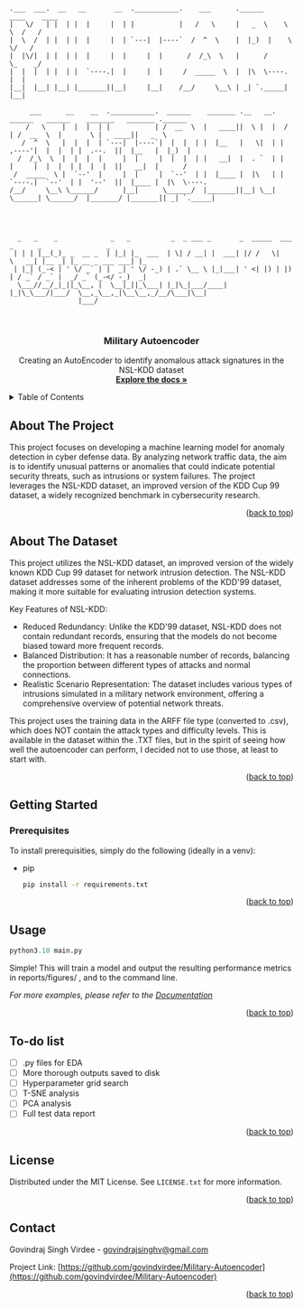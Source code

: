 <!-- Improved compatibility of back to top link: See: https://github.com/othneildrew/Best-README-Template/pull/73 -->
<a name="readme-top"></a>
<!--
*** Thanks for checking out the Best-README-Template. If you have a suggestion
*** that would make this better, please fork the repo and create a pull request
*** or simply open an issue with the tag "enhancement".
*** Don't forget to give the project a star!
*** Thanks again! Now go create something AMAZING! :D
-->



<!-- PROJECT SHIELDS -->
<!--
*** I'm using markdown "reference style" links for readability.
*** Reference links are enclosed in brackets [ ] instead of parentheses ( ).
*** See the bottom of this document for the declaration of the reference variables
*** for contributors-url, forks-url, etc. This is an optional, concise syntax you may use.
*** https://www.markdownguide.org/basic-syntax/#reference-style-links
-->
<!--
[![Contributors][contributors-shield]][contributors-url]
[![Forks][forks-shield]][forks-url]
[![Stargazers][stars-shield]][stars-url]
[![Issues][issues-shield]][issues-url]
[![MIT License][license-shield]][license-url]
[![LinkedIn][linkedin-shield]][linkedin-url]
-->


<!-- PROJECT LOGO -->

    .___  ___.  __   __       __  .___________.    ___      .______     ____    ____                                       
    |   \/   | |  | |  |     |  | |           |   /   \     |   _  \    \   \  /   /                                       
    |  \  /  | |  | |  |     |  | `---|  |----`  /  ^  \    |  |_)  |    \   \/   /                                        
    |  |\/|  | |  | |  |     |  |     |  |      /  /_\  \   |      /      \_    _/                                         
    |  |  |  | |  | |  `----.|  |     |  |     /  _____  \  |  |\  \----.   |  |                                           
    |__|  |__| |__| |_______||__|     |__|    /__/     \__\ | _| `._____|   |__|                                           
                                                                                                                           
         ___      __    __  .___________.  ______    _______ .__   __.   ______   ______    _______   _______ .______      
        /   \    |  |  |  | |           | /  __  \  |   ____||  \ |  |  /      | /  __  \  |       \ |   ____||   _  \     
       /  ^  \   |  |  |  | `---|  |----`|  |  |  | |  |__   |   \|  | |  ,----'|  |  |  | |  .--.  ||  |__   |  |_)  |    
      /  /_\  \  |  |  |  |     |  |     |  |  |  | |   __|  |  . `  | |  |     |  |  |  | |  |  |  ||   __|  |      /     
     /  _____  \ |  `--'  |     |  |     |  `--'  | |  |____ |  |\   | |  `----.|  `--'  | |  '--'  ||  |____ |  |\  \----.
    /__/     \__\ \______/      |__|      \______/  |_______||__| \__|  \______| \______/  |_______/ |_______|| _| `._____|
                                                                                                                           
    


      _   _    _             _   _          _  _ ___ _       _  _____  ___       _      _                _   
     | | | |__(_)_ _  __ _  | |_| |_  ___  | \| / __| |  ___| |/ /   \|   \   __| |__ _| |_ __ _ ___ ___| |_ 
     | |_| (_-< | ' \/ _` | |  _| ' \/ -_) | .` \__ \ |_|___| ' <| |) | |) | / _` / _` |  _/ _` (_-</ -_)  _|
      \___//__/_|_||_\__, |  \__|_||_\___| |_|\_|___/____|  |_|\_\___/|___/  \__,_\__,_|\__\__,_/__/\___|\__|
                     |___/                                                                                   

<br />
<div align="center">
  <a href="https://github.com/govindvirdee/Military-Autoencoder">
    <!-- <img src="images/logo.png" alt="Logo" width="80" height="80"> -->
  </a>

  <h3 align="center">Military Autoencoder</h3>

  <p align="center">
    Creating an AutoEncoder to identify anomalous attack signatures in the NSL-KDD dataset 
    <br />
    <a href="https://github.com/govindvirdee/Military-Autoencoder"><strong>Explore the docs »</strong></a>
    <br />

  </p>
</div>



<!-- TABLE OF CONTENTS -->
<details>
  <summary>Table of Contents</summary>
  <ol>
    <li>
      <a href="#about-the-project">About The Project</a>
      <a href="#about-the-dataset">About The Dataset</a>
    </li>
    <li>
      <a href="#getting-started">Getting Started</a>
      <ul>
        <li><a href="#prerequisites">Prerequisites</a></li>
        <li><a href="#installation">Installation</a></li>
      </ul>
    </li>
    <li><a href="#usage">Usage</a></li>
    <li><a href="#todo">To-do list</a></li>
    <li><a href="#contributing">Contributing</a></li>
    <li><a href="#license">License</a></li>
    <li><a href="#contact">Contact</a></li>
    <li><a href="#acknowledgments">Acknowledgments</a></li>
  </ol>
</details>



<!-- ABOUT THE PROJECT -->
## About The Project

<!--[![Product Name Screen Shot][product-screenshot]](https://example.com)-->

This project focuses on developing a machine learning model for anomaly detection in cyber defense data. By analyzing network traffic data, the aim is to identify unusual patterns or anomalies that could indicate potential security threats, such as intrusions or system failures. The project leverages the NSL-KDD dataset, an improved version of the KDD Cup 99 dataset, a widely recognized benchmark in cybersecurity research.

<p align="right">(<a href="#readme-top">back to top</a>)</p>


## About The Dataset

This project utilizes the NSL-KDD dataset, an improved version of the widely known KDD Cup 99 dataset for network intrusion detection. The NSL-KDD dataset addresses some of the inherent problems of the KDD'99 dataset, making it more suitable for evaluating intrusion detection systems.

Key Features of NSL-KDD:
* Reduced Redundancy: Unlike the KDD'99 dataset, NSL-KDD does not contain redundant records, ensuring that the models do not become biased toward more frequent records.
* Balanced Distribution: It has a reasonable number of records, balancing the proportion between different types of attacks and normal connections.
* Realistic Scenario Representation: The dataset includes various types of intrusions simulated in a military network environment, offering a comprehensive overview of potential network threats.

This project uses the training data in the ARFF file type (converted to .csv), which does NOT contain the attack types and difficulty levels. This is available in the dataset within the .TXT files, but in the spirit of seeing how well the autoencoder can perform, I decided not to use those, at least to start with. 

<p align="right">(<a href="#readme-top">back to top</a>)</p>


<!-- GETTING STARTED -->
## Getting Started

### Prerequisites

To install prerequisities, simply do the following (ideally in a venv): 
* pip
  ```sh
  pip install -r requirements.txt 
  ```

<p align="right">(<a href="#readme-top">back to top</a>)</p>



<!-- USAGE EXAMPLES -->
## Usage

  ```python
  python3.10 main.py 
  ```

Simple! This will train a model and output the resulting performance metrics in reports/figures/ , and to the command line. 


_For more examples, please refer to the [Documentation](https://example.com)_

<p align="right">(<a href="#readme-top">back to top</a>)</p>


<!-- To-do list -->
## To-do list

- [ ] .py files for EDA 
- [ ] More thorough outputs saved to disk 
- [ ] Hyperparameter grid search
- [ ] T-SNE analysis 
- [ ] PCA analysis 
- [ ] Full test data report 

<p align="right">(<a href="#readme-top">back to top</a>)</p>

<!-- LICENSE -->
## License

Distributed under the MIT License. See `LICENSE.txt` for more information.

<p align="right">(<a href="#readme-top">back to top</a>)</p>


<!-- CONTACT -->
## Contact

Govindraj Singh Virdee - govindrajsinghv@gmail.com

Project Link: [https://github.com/govindvirdee/Military-Autoencoder](https://github.com/govindvirdee/Military-Autoencoder)

<p align="right">(<a href="#readme-top">back to top</a>)</p>


<!-- ACKNOWLEDGMENTS -->
<!-- ## Acknowledgments

Use this space to list resources you find helpful and would like to give credit to. I've included a few of my favorites to kick things off!

* [Choose an Open Source License](https://choosealicense.com)
* [GitHub Emoji Cheat Sheet](https://www.webpagefx.com/tools/emoji-cheat-sheet)
* [Malven's Flexbox Cheatsheet](https://flexbox.malven.co/)
* [Malven's Grid Cheatsheet](https://grid.malven.co/)
* [Img Shields](https://shields.io)
* [GitHub Pages](https://pages.github.com)
* [Font Awesome](https://fontawesome.com)
* [React Icons](https://react-icons.github.io/react-icons/search)

<p align="right">(<a href="#readme-top">back to top</a>)</p> -->



<!-- MARKDOWN LINKS & IMAGES -->
<!-- https://www.markdownguide.org/basic-syntax/#reference-style-links -->
<!-- [contributors-shield]: https://img.shields.io/github/contributors/othneildrew/Best-README-Template.svg?style=for-the-badge
[contributors-url]: https://github.com/othneildrew/Best-README-Template/graphs/contributors
[forks-shield]: https://img.shields.io/github/forks/othneildrew/Best-README-Template.svg?style=for-the-badge
[forks-url]: https://github.com/othneildrew/Best-README-Template/network/members
[stars-shield]: https://img.shields.io/github/stars/othneildrew/Best-README-Template.svg?style=for-the-badge
[stars-url]: https://github.com/othneildrew/Best-README-Template/stargazers
[issues-shield]: https://img.shields.io/github/issues/othneildrew/Best-README-Template.svg?style=for-the-badge
[issues-url]: https://github.com/othneildrew/Best-README-Template/issues
[license-shield]: https://img.shields.io/github/license/othneildrew/Best-README-Template.svg?style=for-the-badge
[license-url]: https://github.com/othneildrew/Best-README-Template/blob/master/LICENSE.txt
[linkedin-shield]: https://img.shields.io/badge/-LinkedIn-black.svg?style=for-the-badge&logo=linkedin&colorB=555
[linkedin-url]: https://linkedin.com/in/othneildrew
[product-screenshot]: images/screenshot.png
[Next.js]: https://img.shields.io/badge/next.js-000000?style=for-the-badge&logo=nextdotjs&logoColor=white
[Next-url]: https://nextjs.org/
[React.js]: https://img.shields.io/badge/React-20232A?style=for-the-badge&logo=react&logoColor=61DAFB
[React-url]: https://reactjs.org/
[Vue.js]: https://img.shields.io/badge/Vue.js-35495E?style=for-the-badge&logo=vuedotjs&logoColor=4FC08D
[Vue-url]: https://vuejs.org/
[Angular.io]: https://img.shields.io/badge/Angular-DD0031?style=for-the-badge&logo=angular&logoColor=white
[Angular-url]: https://angular.io/
[Svelte.dev]: https://img.shields.io/badge/Svelte-4A4A55?style=for-the-badge&logo=svelte&logoColor=FF3E00
[Svelte-url]: https://svelte.dev/
[Laravel.com]: https://img.shields.io/badge/Laravel-FF2D20?style=for-the-badge&logo=laravel&logoColor=white
[Laravel-url]: https://laravel.com
[Bootstrap.com]: https://img.shields.io/badge/Bootstrap-563D7C?style=for-the-badge&logo=bootstrap&logoColor=white
[Bootstrap-url]: https://getbootstrap.com
[JQuery.com]: https://img.shields.io/badge/jQuery-0769AD?style=for-the-badge&logo=jquery&logoColor=white
[JQuery-url]: https://jquery.com 
 -->